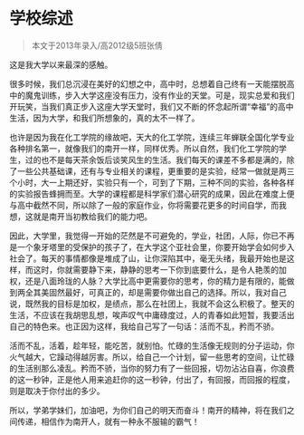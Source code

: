 
# 学校综述  

> 本文于2013年录入/高2012级5班张倩  

这是我大学以来最深的感触。

很多时候，我们总沉浸在美好的幻想之中，高中时，总想着自己终有一天能摆脱高中的魔鬼训练，步入大学这座没有压力，没有作业的天堂。可是，现实总爱和我们开玩笑，当我们真正步入这座大学天堂时，我们又不断的怀念起所谓“幸福”的高中生活，因为大学，和我们所想象的，真的太不一样了。

也许是因为我在化工学院的缘故吧，天大的化工学院，连续三年蝉联全国化学专业各种排名第一，就像我们的南开一样，同样优秀。所以自然，我们化工学院的学生，过的也不是每天茶余饭后谈笑风生的生活。我们每天的课差不多都是满的，除了一些公共基础课，还有与专业相关的课程，更重要的是实验，经常一做就是两三个小时，大一上期还好，实验只有一个，可到了下期，三种不同的实验，各种各样的实验报告蜂拥而至。大学的课程都是科学家们潜心研究的成果，因此在难度上便与高中截然不同，所以除了一般的家庭作业，你将需要花更多的时间自学，而我想，这就是南开当初教给我们的能力吧。

因此，大学里，我觉得一开始的茫然是不可避免的，学业，社团，人际，你已不再是一个象牙塔里的受保护的孩子了，在大学这个亚社会里，你要开始学会如何步入社会了。每天的事情都像是堆成了山，让你深陷其中，毫无头绪，我最开始也是这样，而这时，你就需要静下来，静静的思考一下你到底要什么，是令人艳羡的加权，还是八面玲珑的人脉？大学比高中更需要你的思考，你的精力是有限的，能做到两全其美固然最好，可真正的，却是需要你做出自己的选择。所以，我对自己说，既然我的目标是加权，是绩点，那么在社团上，我就不会这么积极了。整天的生活，不应该在我胡思乱想，唉声叹气中庸碌度过，人的青春如此短暂，我要活出自己的特色来。也正因为这样，我给自己写了一句话：活而不乱，矜而不骄。

活而不乱，活着，趁年轻，能吃苦，就别怕。忙碌的生活像无规则的分子运动，你火气越大，它躁动得越厉害。所以，给自己一个计划，留一些思考的空间，让忙碌的生活别那么凌乱。矜而不骄，当你的努力有了一些回报，切勿沾沾自喜，你浪费的这一秒钟，正是他人用来追赶你的这一秒钟，付出了，有回报，而回报的程度，则是取决于你付出的多少。

所以，学弟学妹们，加油吧，为你们自己的明天而奋斗！南开的精神，将在我们之间传递，相信作为南开人，就有一种永不服输的霸气！


